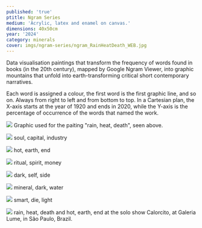 ```yaml
---
published: 'true'
ptitle: Ngram Series
medium: 'Acrylic, latex and enamel on canvas.'
dimensions: 40x50cm
year: '2024'
category: minerals
cover: imgs/ngram-series/ngram_RainHeatDeath_WEB.jpg
---
```

Data visualisation paintings that transform the frequency of words found in books (in the 20th century), mapped by Google Ngram Viewer, into graphic mountains that unfold into earth-transforming critical short contemporary narratives.

Each word is assigned a colour, the first word is the first graphic line, and so on. Always from right to left and from bottom to top. In a Cartesian plan, the X-axis starts at the year of 1920 and ends in 2020, while the Y-axis is the percentage of occurrence of the words that named the work.

![]({{site.baseurl}}/imgs/ngram-series/ngram_RainHeatDeath_GRAPHIC_WEB.jpg)
Graphic used for the paiting "rain, heat, death", seen above.

![]({{site.baseurl}}/imgs/ngram-series/ngram_SoulCapitalIndrustry_WEB.jpg)
soul, capital, industry

![]({{site.baseurl}}/imgs/ngram-series/ngram_HotEarthEnd_WEB.jpg)
hot, earth, end

![]({{site.baseurl}}/imgs/ngram-series/ngram_RitualSpiritMoney_WEB.jpg)
ritual, spirit, money

![]({{site.baseurl}}/imgs/ngram-series/ngram_DarkSelfSide_WEB.jpg)
dark, self, side

![]({{site.baseurl}}/imgs/ngram-series/ngram_MineralDarkWater_WEB.jpg)
mineral, dark, water

![]({{site.baseurl}}/imgs/ngram-series/ngram_SmartDieLight_WEB.jpg)
smart, die, light

![]({{site.baseurl}}/imgs/ngram-series/ngram_RainHeatDeathHotEarthEnd_INSTALLVIEW_WEB.jpg)
rain, heat, death and hot, earth, end at the solo show Calorcito, at Galeria Lume, in São Paulo, Brazil. 

